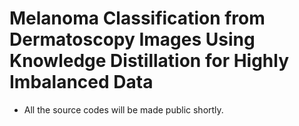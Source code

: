 # Melanoma Classification from Dermatoscopy Images Using Knowledge Distillation for Highly Imbalanced Data


* All the source codes will be made public shortly.
